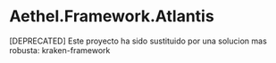 # Aethel.Framework.Atlantis
[DEPRECATED] Este proyecto ha sido sustituido por una solucion mas robusta: kraken-framework
